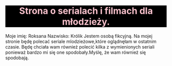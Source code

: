 <HTML>
<HEAD>
   <meta charset = "UTF-8">
   <meta name = "description" content = "Strona zawiera informacje na temat seriali, które ostatnio oglądałam.>

<TITLE> Strona o serialach i filmach mlodzieżowych. </TITLE>
</HEAD>

<BODY style="font-size: 60px;">
<H1 style="text-align: center; color: pink; background-color: black; ">Strona o serialach i filmach dla młodzieży.</H1>


 <p>Moje imię: Roksana 
Nazwisko: Królik
   Jestem osobą fikcyjną.
   Na mojej stronie będę polecać seriale mlodzieżowe,które oglądnęłam w ostatnim czasie. Będę chciała wam również polecić kilka z      wymienionych seriali ponieważ bardzo mi się one spodobały.Myślę, że wam również się spodobają.
 </p>

     
</BODY>
</HTML>

